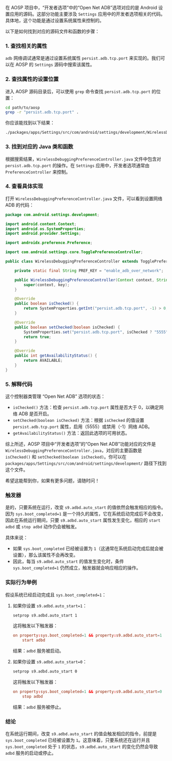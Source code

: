 在 AOSP 项目中，“开发者选项”中的“Open Net ADB”选项对应的是 Android 设置应用的源码。这部分功能主要涉及 `Settings` 应用中的开发者选项相关的代码。具体地，这个功能是通过设置系统属性来控制的。

以下是如何找到对应的源码文件和函数的步骤：

### 1. 查找相关的属性

`adb` 网络调试通常是通过设置系统属性 `persist.adb.tcp.port` 来实现的。我们可以在 AOSP 的 `Settings` 源码中搜索该属性。

### 2. 查找属性的设置位置

进入 AOSP 源码目录后，可以使用 `grep` 命令查找 `persist.adb.tcp.port` 的位置：

```sh
cd path/to/aosp
grep -r "persist.adb.tcp.port" .
```

你应该能找到以下结果：

```sh
./packages/apps/Settings/src/com/android/settings/development/WirelessDebuggingPreferenceController.java:...
```

### 3. 找到对应的 Java 类和函数

根据搜索结果，`WirelessDebuggingPreferenceController.java` 文件中包含对 `persist.adb.tcp.port` 的操作。在 `Settings` 应用中，开发者选项通常由 `PreferenceController` 来控制。

### 4. 查看具体实现

打开 `WirelessDebuggingPreferenceController.java` 文件，可以看到设置网络 ADB 的代码：

```java
package com.android.settings.development;

import android.content.Context;
import android.os.SystemProperties;
import android.provider.Settings;

import androidx.preference.Preference;

import com.android.settings.core.TogglePreferenceController;

public class WirelessDebuggingPreferenceController extends TogglePreferenceController {

    private static final String PREF_KEY = "enable_adb_over_network";

    public WirelessDebuggingPreferenceController(Context context, String key) {
        super(context, key);
    }

    @Override
    public boolean isChecked() {
        return SystemProperties.getInt("persist.adb.tcp.port", -1) > 0;
    }

    @Override
    public boolean setChecked(boolean isChecked) {
        SystemProperties.set("persist.adb.tcp.port", isChecked ? "5555" : "-1");
        return true;
    }

    @Override
    public int getAvailabilityStatus() {
        return AVAILABLE;
    }
}
```

### 5. 解释代码

这个控制器类管理 “Open Net ADB” 选项的状态：

- `isChecked()` 方法：检查 `persist.adb.tcp.port` 属性是否大于 0，以确定网络 ADB 是否开启。
- `setChecked(boolean isChecked)` 方法：根据 `isChecked` 的值设置 `persist.adb.tcp.port` 属性，启用（5555）或禁用（-1）网络 ADB。
- `getAvailabilityStatus()` 方法：返回此选项的可用状态。

综上所述，AOSP 项目中“开发者选项”的“Open Net ADB”功能对应的文件是 `WirelessDebuggingPreferenceController.java`，对应的主要函数是 `isChecked()` 和 `setChecked(boolean isChecked)`。你可以在 `packages/apps/Settings/src/com/android/settings/development/` 路径下找到这个文件。

希望这能帮到你，如果有更多问题，请随时问！




















### 触发器


是的，只要系统在运行，改变 `s9.adbd.auto_start` 的值依然会触发相应的指令。因为 `sys.boot_completed=1` 是一个持久的属性，它在系统启动完成后不会改变，因此在系统运行期间，只要 `s9.adbd.auto_start` 属性发生变化，相应的 `start adbd` 或 `stop adbd` 动作仍会被触发。

具体来说：

- 如果 `sys.boot_completed` 已经被设置为 `1`（这通常在系统启动完成后就会被设置），那么该属性不会再改变。
- 因此，每当 `s9.adbd.auto_start` 的值发生变化时，条件 `sys.boot_completed=1` 仍然成立，触发器就会响应相应的操作。

### 实际行为举例

假设系统已经启动完成且 `sys.boot_completed=1`：

1. 如果你设置 `s9.adbd.auto_start=1`：

   ```sh
   setprop s9.adbd.auto_start 1
   ```

   这将触发以下触发器：

   ```rc
   on property:sys.boot_completed=1 && property:s9.adbd.auto_start=1
       start adbd
   ```

   结果：`adbd` 服务被启动。
2. 如果你设置 `s9.adbd.auto_start=0`：

   ```sh
   setprop s9.adbd.auto_start 0
   ```

   这将触发以下触发器：

   ```rc
   on property:sys.boot_completed=1 && property:s9.adbd.auto_start=0
       stop adbd
   ```

   结果：`adbd` 服务被停止。

### 结论

在系统运行期间，改变 `s9.adbd.auto_start` 的值会触发相应的指令，前提是 `sys.boot_completed` 已经被设置为 `1`。这意味着，只要系统还在运行并且 `sys.boot_completed` 处于 `1` 的状态，`s9.adbd.auto_start` 的变化仍然会导致 `adbd` 服务的启动或停止。
